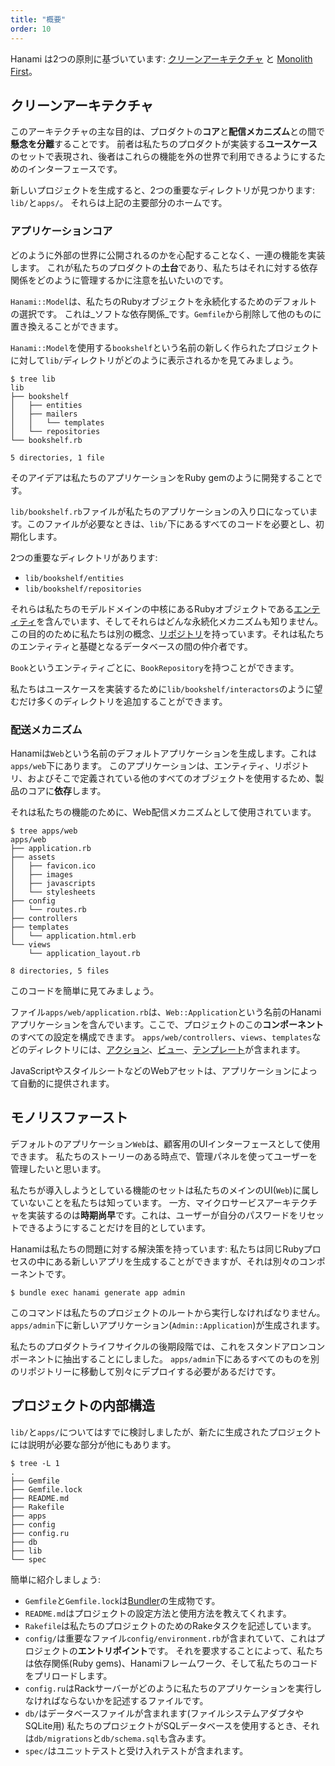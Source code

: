 ```yaml
---
title: "概要"
order: 10
---
```


Hanami は2つの原則に基づいています: [クリーンアーキテクチャ](https://blog.8thlight.com/uncle-bob/2012/08/13/the-clean-architecture.html) と [Monolith First](http://martinfowler.com/bliki/MonolithFirst.html)。

## クリーンアーキテクチャ

このアーキテクチャの主な目的は、プロダクトの**コア**と**配信メカニズム**との間で**懸念を分離**することです。
前者は私たちのプロダクトが実装する**ユースケース**のセットで表現され、後者はこれらの機能を外の世界で利用できるようにするためのインターフェースです。

新しいプロジェクトを生成すると、2つの重要なディレクトリが見つかります: `lib/`と`apps/`。
それらは上記の主要部分のホームです。

### アプリケーションコア

どのように外部の世界に公開されるのかを心配することなく、一連の機能を実装します。
これが私たちのプロダクトの**土台**であり、私たちはそれに対する依存関係をどのように管理するかに注意を払いたいのです。

`Hanami::Model`は、私たちのRubyオブジェクトを永続化するためのデフォルトの選択です。
これは_ソフトな依存関係_です。`Gemfile`から削除して他のものに置き換えることができます。

`Hanami::Model`を使用する`bookshelf`という名前の新しく作られたプロジェクトに対して`lib/`ディレクトリがどのように表示されるかを見てみましょう。

```shell
$ tree lib
lib
├── bookshelf
│   ├── entities
│   ├── mailers
│   │   └── templates
│   └── repositories
└── bookshelf.rb

5 directories, 1 file
```

そのアイデアは私たちのアプリケーションをRuby gemのように開発することです。

`lib/bookshelf.rb`ファイルが私たちのアプリケーションの入り口になっています。このファイルが必要なときは、`lib/`下にあるすべてのコードを必要とし、初期化します。

2つの重要なディレクトリがあります:

  * `lib/bookshelf/entities`
  * `lib/bookshelf/repositories`

それらは私たちのモデルドメインの中核にあるRubyオブジェクトである[エンティティ](/guides/1.2/entities/overview)を含んでいます、そしてそれらはどんな永続化メカニズムも知りません。
この目的のために私たちは別の概念、[リポジトリ](/guides/1.2/repositories/overview)を持っています。それは私たちのエンティティと基礎となるデータベースの間の仲介者です。

`Book`というエンティティごとに、`BookRepository`を持つことができます。

私たちはユースケースを実装するために`lib/bookshelf/interactors`のように望むだけ多くのディレクトリを追加することができます。

### 配送メカニズム

Hanamiは`Web`という名前のデフォルトアプリケーションを生成します。これは`apps/web`下にあります。
このアプリケーションは、エンティティ、リポジトリ、およびそこで定義されている他のすべてのオブジェクトを使用するため、製品のコアに**依存**します。

それは私たちの機能のために、Web配信メカニズムとして使用されています。

```shell
$ tree apps/web
apps/web
├── application.rb
├── assets
│   ├── favicon.ico
│   ├── images
│   ├── javascripts
│   └── stylesheets
├── config
│   └── routes.rb
├── controllers
├── templates
│   └── application.html.erb
└── views
    └── application_layout.rb

8 directories, 5 files
```

このコードを簡単に見てみましょう。

ファイル`apps/web/application.rb`は、`Web::Application`という名前のHanamiアプリケーションを含んでいます。ここで、プロジェクトのこの**コンポーネント**のすべての設定を構成できます。
`apps/web/controllers`、`views`、`templates`などのディレクトリには、[アクション](/guides/1.2/actions/overview)、[ビュー](/guides/1.2/views/overview)、[テンプレート](/guides/1.2/views/templates)が含まれます。

JavaScriptやスタイルシートなどのWebアセットは、アプリケーションによって自動的に提供されます。

## モノリスファースト

デフォルトのアプリケーション`Web`は、顧客用のUIインターフェースとして使用できます。
私たちのストーリーのある時点で、管理パネルを使ってユーザーを管理したいと思います。

私たちが導入しようとしている機能のセットは私たちのメインのUI(`Web`)に属していないことを私たちは知っています。
一方、マイクロサービスアーキテクチャを実装するのは**時期尚早**です。これは、ユーザーが自分のパスワードをリセットできるようにすることだけを目的としています。

Hanamiは私たちの問題に対する解決策を持っています: 私たちは同じRubyプロセスの中にある新しいアプリを生成することができますが、それは別々のコンポーネントです。

```shell
$ bundle exec hanami generate app admin
```

このコマンドは私たちのプロジェクトのルートから実行しなければなりません。`apps/admin`下に新しいアプリケーション(`Admin::Application`)が生成されます。

私たちのプロダクトライフサイクルの後期段階では、これをスタンドアロンコンポーネントに抽出することにしました。
`apps/admin`下にあるすべてのものを別のリポジトリーに移動して別々にデプロイする必要があるだけです。

## プロジェクトの内部構造

`lib/`と`apps/`についてはすでに検討しましたが、新たに生成されたプロジェクトには説明が必要な部分が他にもあります。

```shell
$ tree -L 1
.
├── Gemfile
├── Gemfile.lock
├── README.md
├── Rakefile
├── apps
├── config
├── config.ru
├── db
├── lib
└── spec
```

簡単に紹介しましょう:

  * `Gemfile`と`Gemfile.lock`は[Bundler](http://bundler.io)の生成物です。
  * `README.md`はプロジェクトの設定方法と使用方法を教えてくれます。
  * `Rakefile`は私たちのプロジェクトのためのRakeタスクを記述しています。
  * `config/`は重要なファイル`config/environment.rb`が含まれていて、これはプロジェクトの**エントリポイント**です。
    それを要求することによって、私たちは依存関係(Ruby gems)、Hanamiフレームワーク、そして私たちのコードをプリロードします。
  * `config.ru`はRackサーバーがどのように私たちのアプリケーションを実行しなければならないかを記述するファイルです。
  * `db/`はデータベースファイルが含まれます(ファイルシステムアダプタやSQLite用)
    私たちのプロジェクトがSQLデータベースを使用するとき、それは`db/migrations`と`db/schema.sql`も含みます。
  * `spec/`はユニットテストと受け入れテストが含まれます。

